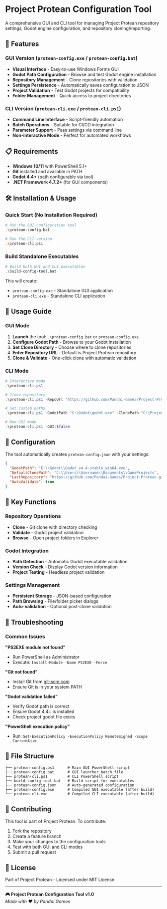 # Project Protean Configuration Tool

A comprehensive GUI and CLI tool for managing Project Protean repository settings, Godot engine configuration, and repository cloning/importing.

## 🚀 Features

### GUI Version (`protean-config.exe` / `protean-config.bat`)
- **Visual Interface** - Easy-to-use Windows Forms GUI
- **Godot Path Configuration** - Browse and test Godot engine installation
- **Repository Management** - Clone repositories with validation
- **Settings Persistence** - Automatically saves configuration to JSON
- **Project Validation** - Test Godot projects for compatibility
- **Folder Management** - Quick access to project directories

### CLI Version (`protean-cli.exe` / `protean-cli.ps1`)
- **Command Line Interface** - Script-friendly automation
- **Batch Operations** - Suitable for CI/CD integration
- **Parameter Support** - Pass settings via command line
- **Non-interactive Mode** - Perfect for automated workflows

## 📋 Requirements

- **Windows 10/11** with PowerShell 5.1+
- **Git** installed and available in PATH
- **Godot 4.4+** (path configurable via tool)
- **.NET Framework 4.7.2+** (for GUI components)

## 🛠️ Installation & Usage

### Quick Start (No Installation Required)
```bash
# Run the GUI configuration tool
.\protean-config.bat

# Run the CLI version
.\protean-cli.ps1
```

### Build Standalone Executables
```bash
# Build both GUI and CLI executables
.\build-config-tool.bat
```

This will create:
- `protean-config.exe` - Standalone GUI application
- `protean-cli.exe` - Standalone CLI application

## 📖 Usage Guide

### GUI Mode
1. **Launch** the tool: `.\protean-config.bat` or `protean-config.exe`
2. **Configure Godot Path** - Browse to your Godot installation
3. **Set Clone Directory** - Choose where to clone repositories
4. **Enter Repository URL** - Default is Project Protean repository
5. **Clone & Validate** - One-click clone with automatic validation

### CLI Mode
```powershell
# Interactive mode
.\protean-cli.ps1

# Clone repository
.\protean-cli.ps1 -RepoUrl "https://github.com/Pandai-Games/Project-Protean.git"

# Set custom paths
.\protean-cli.ps1 -GodotPath "C:\Godot\godot.exe" -ClonePath "C:\Projects"

# Non-GUI mode
.\protean-cli.ps1 -GUI:$false
```

## 🔧 Configuration

The tool automatically creates `protean-config.json` with your settings:

```json
{
  "GodotPath": "E:\\Godot\\Godot_v4.4-stable_win64.exe",
  "DefaultClonePath": "C:\\Users\\Username\\Documents\\GameProjects",
  "LastRepository": "https://github.com/Pandai-Games/Project-Protean.git",
  "AutoValidate": true
}
```

## 🎯 Key Functions

### Repository Operations
- **Clone** - Git clone with directory checking
- **Validate** - Godot project validation
- **Browse** - Open project folders in Explorer

### Godot Integration
- **Path Detection** - Automatic Godot executable validation
- **Version Check** - Display Godot version information
- **Project Testing** - Headless project validation

### Settings Management
- **Persistent Storage** - JSON-based configuration
- **Path Browsing** - File/folder picker dialogs
- **Auto-validation** - Optional post-clone validation

## 🐛 Troubleshooting

### Common Issues

**"PS2EXE module not found"**
- Run PowerShell as Administrator
- Execute: `Install-Module -Name PS2EXE -Force`

**"Git not found"**
- Install Git from [git-scm.com](https://git-scm.com/)
- Ensure Git is in your system PATH

**"Godot validation failed"**
- Verify Godot path is correct
- Ensure Godot 4.4+ is installed
- Check project.godot file exists

**"PowerShell execution policy"**
- Run: `Set-ExecutionPolicy -ExecutionPolicy RemoteSigned -Scope CurrentUser`

## 📁 File Structure

```
├── protean-config.ps1      # Main GUI PowerShell script
├── protean-config.bat      # GUI launcher batch file
├── protean-cli.ps1         # CLI PowerShell script
├── build-config-tool.bat   # Build script for executables
├── protean-config.json     # Auto-generated configuration
├── protean-config.exe      # Compiled GUI executable (after build)
└── protean-cli.exe         # Compiled CLI executable (after build)
```

## 🤝 Contributing

This tool is part of Project Protean. To contribute:
1. Fork the repository
2. Create a feature branch
3. Make your changes to the configuration tools
4. Test with both GUI and CLI modes
5. Submit a pull request

## 📄 License

Part of Project Protean - Licensed under MIT License.

---

**🎮 Project Protean Configuration Tool v1.0**  
*Made with ❤️ by Pandai Games*
